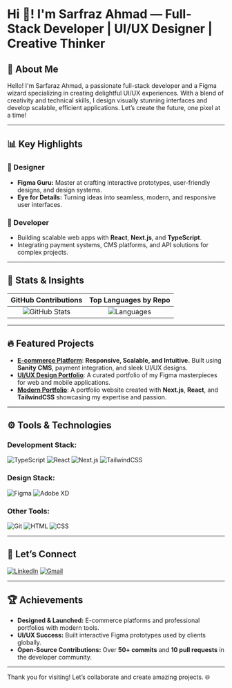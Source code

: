 # Hi 👋! I'm Sarfraz Ahmad — Full-Stack Developer | UI/UX Designer | Creative Thinker

## 🚀 About Me
Hello! I'm Sarfaraz Ahmad, a passionate full-stack developer and a Figma wizard specializing in creating delightful UI/UX experiences. With a blend of creativity and technical skills, I design visually stunning interfaces and develop scalable, efficient applications. Let’s create the future, one pixel at a time!

---

## 📊 Key Highlights

### 🎨 Designer
- **Figma Guru:** Master at crafting interactive prototypes, user-friendly designs, and design systems.
- **Eye for Details:** Turning ideas into seamless, modern, and responsive user interfaces.

### 🚀 Developer
- Building scalable web apps with **React**, **Next.js**, and **TypeScript**.
- Integrating payment systems, CMS platforms, and API solutions for complex projects.


---

## 🌟 Stats & Insights
| **GitHub Contributions** | **Top Languages by Repo** |
| :----------------------: | :-----------------------: |
| ![GitHub Stats](https://github-readme-stats.vercel.app/api?username=creativesar&show_icons=true&theme=tokyonight) | ![Languages](https://github-readme-stats.vercel.app/api/top-langs/?username=creativesar&layout=compact&theme=tokyonight) |

---

## 🔥 Featured Projects
- [**E-commerce Platform**](#): **Responsive, Scalable, and Intuitive.** Built using **Sanity CMS**, payment integration, and sleek UI/UX designs.
- [**UI/UX Design Portfolio**](#): A curated portfolio of my Figma masterpieces for web and mobile applications.
- [**Modern Portfolio**](#): A portfolio website created with **Next.js**, **React**, and **TailwindCSS** showcasing my expertise and passion.

---

## ⚙️ Tools & Technologies
### **Development Stack:**
![TypeScript](https://img.shields.io/badge/-TypeScript-3178C6?logo=typescript&logoColor=white)
![React](https://img.shields.io/badge/-React-61DAFB?logo=react&logoColor=white)
![Next.js](https://img.shields.io/badge/-Next.js-000000?logo=next.js&logoColor=white)
![TailwindCSS](https://img.shields.io/badge/-TailwindCSS-06B6D4?logo=tailwindcss&logoColor=white)

### **Design Stack:**
![Figma](https://img.shields.io/badge/-Figma-F24E1E?logo=figma&logoColor=white)
![Adobe XD](https://img.shields.io/badge/-Adobe%20XD-FF61F6?logo=adobe-xd&logoColor=white)

### **Other Tools:**
![Git](https://img.shields.io/badge/-Git-F05032?logo=git&logoColor=white)
![HTML](https://img.shields.io/badge/-HTML-E34F26?logo=html5&logoColor=white)
![CSS](https://img.shields.io/badge/-CSS-1572B6?logo=css3&logoColor=white)

---

## 🔗 Let’s Connect
[![LinkedIn](https://img.shields.io/badge/LinkedIn-blue?logo=linkedin&logoColor=white)]([https://linkedin.com/in/your-profile](https://www.linkedin.com/in/sarfraz-ahmad-595428286/))
[![Gmail](https://img.shields.io/badge/Gmail-red?logo=gmail&logoColor=white)](mailto:uniqueluck68@gmail.com)


---

## 🏆 Achievements
- **Designed & Launched:** E-commerce platforms and professional portfolios with modern tools.
- **UI/UX Success:** Built interactive Figma prototypes used by clients globally.
- **Open-Source Contributions:** Over **50+ commits** and **10 pull requests** in the developer community.

---

Thank you for visiting! Let’s collaborate and create amazing projects. 🌐
